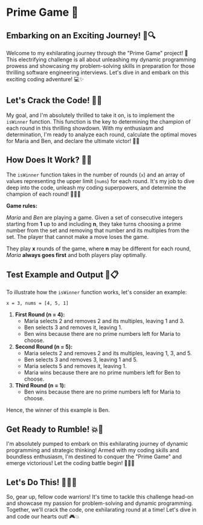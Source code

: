 # Prime Game 🎉

## Embarking on an Exciting Journey! 🚀🔍

Welcome to my exhilarating journey through the "Prime Game" project! 🚀 This electrifying challenge is all about unleashing my dynamic programming prowess and showcasing my problem-solving skills in preparation for those thrilling software engineering interviews. Let's dive in and embark on this exciting coding adventure! 💻✨

## Let's Crack the Code! 🧠💥

My goal, and I'm absolutely thrilled to take it on, is to implement the `isWinner` function. This function is the key to determining the champion of each round in this thrilling showdown. With my enthusiasm and determination, I'm ready to analyze each round, calculate the optimal moves for Maria and Ben, and declare the ultimate victor! 🥇✨

## How Does It Work? 🤔🔄

The `isWinner` function takes in the number of rounds (`x`) and an array of values representing the upper limit (`nums`) for each round. It's my job to dive deep into the code, unleash my coding superpowers, and determine the champion of each round! 💪🏽💥

**Game rules:**

*Maria* and *Ben* are playing a game. Given a set of consecutive integers starting from **1** up to and including **n**, they take turns choosing a prime number from the set and removing that number and its multiples from the set. The player that cannot make a move loses the game.

They play **x** rounds of the game, where **n** may be different for each round, *Maria* **always goes first** and both players play optimally.

## Test Example and Output 🚀📋

To illustrate how the `isWinner` function works, let's consider an example:
```
x = 3, nums = [4, 5, 1]
```
1. **First Round (n = 4):**
   - Maria selects 2 and removes 2 and its multiples, leaving 1 and 3.
   - Ben selects 3 and removes it, leaving 1.
   - Ben wins because there are no prime numbers left for Maria to choose.
2. **Second Round (n = 5):**
   - Maria selects 2 and removes 2 and its multiples, leaving 1, 3, and 5.
   - Ben selects 3 and removes 3, leaving 1 and 5.
   - Maria selects 5 and removes it, leaving 1.
   - Maria wins because there are no prime numbers left for Ben to choose.
3. **Third Round (n = 1):**
   - Ben wins because there are no prime numbers left for Maria to choose.

Hence, the winner of this example is Ben.

## Get Ready to Rumble! 💥🥊

I'm absolutely pumped to embark on this exhilarating journey of dynamic programming and strategic thinking! Armed with my coding skills and boundless enthusiasm, I'm destined to conquer the "Prime Game" and emerge victorious! Let the coding battle begin! 🏋️‍♂️💥

## Let's Do This! 💪🏽🚀

So, gear up, fellow code warriors! It's time to tackle this challenge head-on and showcase my passion for problem-solving and dynamic programming. Together, we'll crack the code, one exhilarating round at a time! Let's dive in and code our hearts out! 🎮💥
